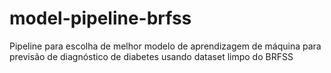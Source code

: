 # model-pipeline-brfss
Pipeline para escolha de melhor modelo de aprendizagem de máquina para previsão de diagnóstico de diabetes usando dataset limpo do BRFSS 
